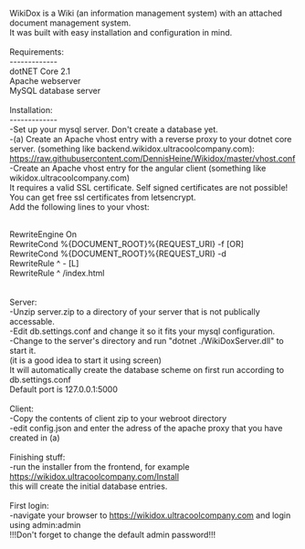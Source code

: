 WikiDox is a Wiki (an information management system) with an attached document management system.<br>
It was built with easy installation and configuration in mind.<br>
<br>
Requirements:<br>
-------------<br>
dotNET Core 2.1<br>
Apache webserver<br>
MySQL database server<br>
<br>
Installation:<br>
-------------<br>
-Set up your mysql server. Don't create a database yet.<br>
-(a) Create an Apache vhost entry with a reverse proxy to your dotnet core server. (something like backend.wikidox.ultracoolcompany.com):<br>
 <a href="https://raw.githubusercontent.com/DennisHeine/Wikidox/master/vhost.conf">https://raw.githubusercontent.com/DennisHeine/Wikidox/master/vhost.conf</a><br>
-Create an Apache vhost entry for the angular client (something like wikidox.ultracoolcompany.com)<br>
 It requires a valid SSL certificate. Self signed certificates are not possible!<br>
 You can get free ssl certificates from letsencrypt.<br>
 Add the following lines to your vhost:<br><br>
 
RewriteEngine On<br>
RewriteCond %{DOCUMENT_ROOT}%{REQUEST_URI} -f [OR]<br>
RewriteCond %{DOCUMENT_ROOT}%{REQUEST_URI} -d<br>
RewriteRule ^ - [L]<br>
RewriteRule ^ /index.html<br>
<br>
<br>
Server:<br>
-Unzip server.zip to a directory of your server that is not publically accessable.<br>
-Edit db.settings.conf and change it so it fits your mysql configuration.<br>
-Change to the server's directory and run "dotnet ./WikiDoxServer.dll" to start it.<br>
 (it is a good idea to start it using screen)<br>
 It will automatically create the database scheme on first run according to db.settings.conf<br>
 Default port is 127.0.0.1:5000<br>
<br>
Client:<br>
-Copy the contents of client zip to your webroot directory<br>
-edit config.json and enter the adress of the apache proxy that you have created in (a)<br>
<br>
Finishing stuff:<br>
-run the installer from the frontend, for example https://wikidox.ultracoolcompany.com/Install<br>
 this will create the initial database entries.<br>
<br>
First login:<br>
-navigate your browser to https://wikidox.ultracoolcompany.com and login using admin:admin<br>
 !!!Don't forget to change the default admin password!!!
